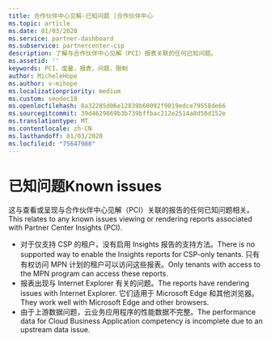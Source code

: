 ```yaml
---
title: 合作伙伴中心见解-已知问题 |合作伙伴中心
ms.topic: article
ms.date: 01/03/2020
ms.service: partner-dashboard
ms.subservice: partnercenter-csp
description: 了解与合作伙伴中心见解（PCI）报表关联的任何已知问题。
ms.assetid: ''
keywords: PCI，度量，报表，问题，限制
author: MicheleHope
ms.author: v-mihope
ms.localizationpriority: medium
ms.custom: seodec18
ms.openlocfilehash: 8a32285d06e12839b60092f9019edce79558de66
ms.sourcegitcommit: 39d4629869b3b739bffbac212e2514a8d50d152e
ms.translationtype: MT
ms.contentlocale: zh-CN
ms.lasthandoff: 01/03/2020
ms.locfileid: "75647988"
---
```

# <a name="known-issues"></a><span data-ttu-id="7f85f-104">已知问题</span><span class="sxs-lookup"><span data-stu-id="7f85f-104">Known issues</span></span>

<span data-ttu-id="7f85f-105">这与查看或呈现与合作伙伴中心见解（PCI）关联的报告的任何已知问题相关。</span><span class="sxs-lookup"><span data-stu-id="7f85f-105">This relates to any known issues viewing or rendering reports associated with Partner Center Insights (PCI).</span></span>

- <span data-ttu-id="7f85f-106">对于仅支持 CSP 的租户，没有启用 Insights 报告的支持方法。</span><span class="sxs-lookup"><span data-stu-id="7f85f-106">There is no supported way to enable the Insights reports for CSP-only tenants.</span></span> <span data-ttu-id="7f85f-107">只有有权访问 MPN 计划的租户可以访问这些报表。</span><span class="sxs-lookup"><span data-stu-id="7f85f-107">Only tenants with access to the MPN program can access these reports.</span></span>
- <span data-ttu-id="7f85f-108">报表出现与 Internet Explorer 有关的问题。</span><span class="sxs-lookup"><span data-stu-id="7f85f-108">The reports have rendering issues with Internet Explorer.</span></span> <span data-ttu-id="7f85f-109">它们适用于 Microsoft Edge 和其他浏览器。</span><span class="sxs-lookup"><span data-stu-id="7f85f-109">They work well with Microsoft Edge and other browsers.</span></span>
- <span data-ttu-id="7f85f-110">由于上游数据问题，云业务应用程序的性能数据不完整。</span><span class="sxs-lookup"><span data-stu-id="7f85f-110">The performance data for Cloud Business Application competency is incomplete due to an upstream data issue.</span></span>
